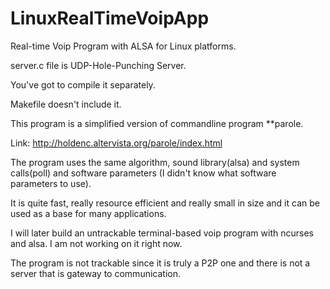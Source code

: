 # LinuxRealTimeVoipApp
Real-time Voip Program with ALSA for Linux platforms.

server.c file is UDP-Hole-Punching Server.

You've got to compile it separately.

Makefile doesn't include it.

This program is a simplified version of commandline program **parole.

Link: http://holdenc.altervista.org/parole/index.html

The program uses the same algorithm, sound library(alsa) and system calls(poll) and software parameters (I didn't know what software parameters to use).

It is quite fast, really resource efficient and really small in size and it can be used as a base for many applications.

I will later build an untrackable terminal-based voip program with ncurses and alsa. I am not working on it right now.

The program is not trackable since it is truly a P2P one and there is not a server that is gateway to communication.
